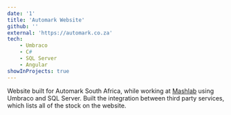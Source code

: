 ```yaml
---
date: '1'
title: 'Automark Website'
github: ''
external: 'https://automark.co.za'
tech:
    - Umbraco
    - C#
    - SQL Server
    - Angular
showInProjects: true
---
```


Website built for Automark South Africa, while working at [Mashlab]('https://automark.co.za') using Umbraco and SQL Server.
Built the integration between third party services, which lists all of the stock on the website.
